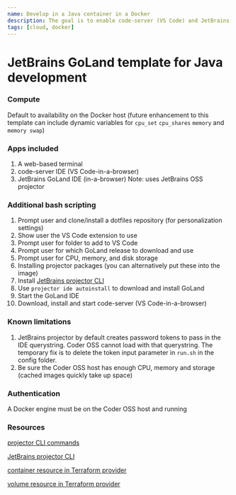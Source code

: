 ```yaml
---
name: Develop in a Java container in a Docker
description: The goal is to enable code-server (VS Code) and JetBrains GoLand
tags: [cloud, docker]
---
```


# JetBrains GoLand template for Java development

### Compute
Default to availability on the Docker host 
(future enhancement to this template can include dynamic variables for `cpu_set` `cpu_shares` `memory` and `memory swap`)

### Apps included
1. A web-based terminal
1. code-server IDE (VS Code-in-a-browser)
1. JetBrains GoLand IDE (in-a-browser) Note: uses JetBrains OSS projector

### Additional bash scripting
1. Prompt user and clone/install a dotfiles repository (for personalization settings)
1. Show user the VS Code extension to use
1. Prompt user for folder to add to VS Code
1. Prompt user for which GoLand release to download and use
1. Prompt user for CPU, memory, and disk storage
1. Installing projector packages (you can alternatively put these into the image)
1. Install [JetBrains projector CLI](https://github.com/JetBrains/projector-installer#Installation)
1. Use `projector ide autoinstall` to download and install GoLand
1. Start the GoLand IDE
1. Download, install and start code-server (VS Code-in-a-browser)

### Known limitations
1. JetBrains projector by default creates password tokens to pass in the IDE querystring. Coder OSS cannot load with that querystring. The temporary fix is to delete the token input parameter in `run.sh` in the config folder.
1. Be sure the Coder OSS host has enough CPU, memory and storage (cached images quickly take up space)

### Authentication

A Docker engine must be on the Coder OSS host and running

### Resources
[projector CLI commands](https://github.com/JetBrains/projector-installer/blob/master/COMMANDS.md)

[JetBrains projector CLI](https://github.com/JetBrains/projector-installer#Installation)

[container resource in Terraform provider](https://registry.terraform.io/providers/kreuzwerker/docker/latest/docs/resources/container)

[volume resource in Terraform provider](https://registry.terraform.io/providers/kreuzwerker/docker/latest/docs/resources/volume)